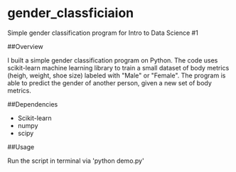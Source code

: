# gender_classficiaion
Simple gender classification program for Intro to Data Science #1

##Overview

I built a simple gender classification program on Python. The code uses scikit-learn machine learning library to train a small dataset of body metrics (heigh, weight, shoe size) labeled with "Male" or "Female". The program is able to predict the gender of another person, given a new set of body metrics.

##Dependencies
- Scikit-learn
- numpy
- scipy

##Usage

Run the script in terminal via
'python demo.py'
